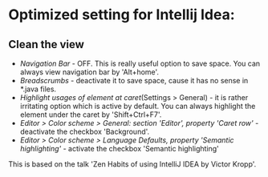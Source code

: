 # Optimized setting for Intellij Idea:

## Clean the view
* *Navigation Bar* - OFF. This is really useful option to save space. You can always view navigation bar by 'Alt+home'.
* *Breadscrumbs* - deactivate it to save space, cause it has no sense in *.java files.
* *Highlight usages of element at caret*(Settings > General) - it is rather irritating option which is active by default. You can always highlight the element under the caret by 'Shift+Ctrl+F7'.
* *Editor > Color scheme > General: section 'Editor', property 'Caret row'* - deactivate the checkbox 'Background'.
* *Editor > Color scheme > Language Defaults, property 'Semantic highlighting'* - activate the checkbox 'Semantic highlighting'
 
 
 This is based on the talk 'Zen Habits of using IntelliJ IDEA by Victor Kropp'.
